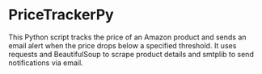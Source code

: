 # PriceTrackerPy
This Python script tracks the price of an Amazon product and sends an email alert when the price drops below a specified threshold. It uses requests and BeautifulSoup to scrape product details and smtplib to send notifications via email.
